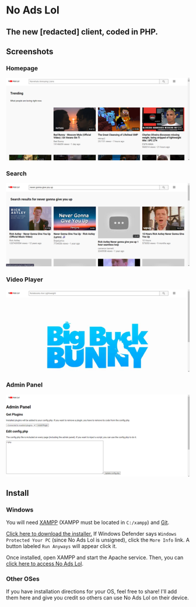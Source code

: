 # No Ads Lol
## The new [redacted] client, coded in PHP.
## Screenshots
### Homepage
![Screenshot of homepage](https://github.com/noadslol/noadslol/blob/main/screenshots/home.png?raw=true)
### Search
![Screenshot of search](https://github.com/noadslol/noadslol/blob/main/screenshots/search.png?raw=true)
### Video Player
![Screenshot of video player](https://github.com/noadslol/noadslol/blob/main/screenshots/player.png?raw=true)
### Admin Panel
![Screenshot of admin panel](https://github.com/noadslol/noadslol/blob/main/screenshots/admin.png?raw=true)
## Install
### Windows
You will need [XAMPP](https://www.apachefriends.org/xampp-files/7.4.29/xampp-windows-x64-7.4.29-0-VC15-installer.exe) (XAMPP must be located in `C:/xampp`) and [Git](https://github.com/git-for-windows/git/releases/download/v2.36.0.windows.1/Git-2.36.0-32-bit.exe).

[Click here to download the installer.]() If Windows Defender says `Windows Protected Your PC` (since No Ads Lol is unsigned), click the `More Info` link. A button labeled `Run Anyways` will appear click it.

Once installed, open XAMPP and start the Apache service. Then, you can [click here to access No Ads Lol](http://localhost).
### Other OSes
If you have installation directions for your OS, feel free to share! I'll add them here and give you credit so others can use No Ads Lol on their device.
